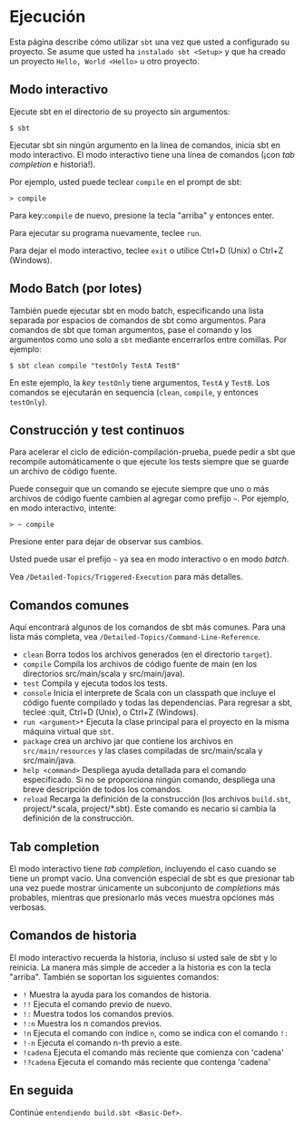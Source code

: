 Ejecución
=========

Esta página describe cómo utilizar `sbt` una vez que usted a configurado
su proyecto. Se asume que usted ha `instalado sbt <Setup>` y que ha
creado un proyecto `Hello, World <Hello>` u otro proyecto.

Modo interactivo
----------------

Ejecute sbt en el directorio de su proyecto sin argumentos:

``` {.sourceCode .console}
$ sbt
```

Ejecutar sbt sin ningún argumento en la línea de comandos, inicia sbt en
modo interactivo. El modo interactivo tiene una línea de comandos (¡con
*tab completion* e historia!).

Por ejemplo, usted puede teclear `compile` en el prompt de sbt:

``` {.sourceCode .console}
> compile
```

Para key:`compile` de nuevo, presione la tecla "arriba" y entonces
enter.

Para ejecutar su programa nuevamente, teclee `run`.

Para dejar el modo interactivo, teclee `exit` o utilice Ctrl+D (Unix) o
Ctrl+Z (Windows).

Modo Batch (por lotes)
----------------------

También puede ejecutar sbt en modo batch, especificando una lista
separada por espacios de comandos de sbt como argumentos. Para comandos
de sbt que toman argumentos, pase el comando y los argumentos como uno
solo a `sbt` mediante encerrarlos entre comillas. Por ejemplo:

``` {.sourceCode .console}
$ sbt clean compile "testOnly TestA TestB"
```

En este ejemplo, la *key* `testOnly` tiene argumentos, `TestA` y
`TestB`. Los comandos se ejecutarán en sequencia (`clean`, `compile`, y
entonces `testOnly`).

Construcción y test continuos
-----------------------------

Para acelerar el ciclo de edición-compilación-prueba, puede pedir a sbt
que recompile automáticamente o que ejecute los tests siempre que se
guarde un archivo de código fuente.

Puede conseguir que un comando se ejecute siempre que uno o más archivos
de código fuente cambien al agregar como prefijo `~`. Por ejemplo, en
modo interactivo, intente:

``` {.sourceCode .console}
> ~ compile
```

Presione enter para dejar de observar sus cambios.

Usted puede usar el prefijo `~` ya sea en modo interactivo o en modo
*batch*.

Vea `/Detailed-Topics/Triggered-Execution` para más detalles.

Comandos comunes
----------------

Aquí encontrará algunos de los comandos de sbt más comunes. Para una
lista más completa, vea `/Detailed-Topics/Command-Line-Reference`.

-   `clean` Borra todos los archivos generados (en el directorio
    `target`).
-   `compile` Compila los archivos de código fuente de main (en los
    directorios src/main/scala y src/main/java).
-   `test` Compila y ejecuta todos los tests.
-   `console` Inicia el interprete de Scala con un classpath que incluye
    el código fuente compilado y todas las dependencias. Para regresar a
    sbt, teclee :quit, Ctrl+D (Unix), o Ctrl+Z (Windows).
-   `run <argument>*` Ejecuta la clase principal para el proyecto en la
    misma máquina virtual que `sbt`.
-   `package` crea un archivo jar que contiene los archivos en
    `src/main/resources` y las clases compiladas de src/main/scala y
    src/main/java.
-   `help <command>` Despliega ayuda detallada para el comando
    especificado. Si no se proporciona ningún comando, despliega una
    breve descripción de todos los comandos.
-   `reload` Recarga la definición de la construcción (los archivos
    `build.sbt`, project/\*.scala, project/\*.sbt). Este comando es
    necario si cambia la definición de la construcción.

Tab completion
--------------

El modo interactivo tiene *tab completion*, incluyendo el caso cuando se
tiene un prompt vacio. Una convención especial de sbt es que presionar
tab una vez puede mostrar únicamente un subconjunto de *completions* más
probables, mientras que presionarlo más veces muestra opciones más
verbosas.

Comandos de historia
--------------------

El modo interactivo recuerda la historia, incluso si usted sale de sbt y
lo reinicia. La manera más simple de acceder a la historia es con la
tecla "arriba". También se soportan los siguientes comandos:

-   `!` Muestra la ayuda para los comandos de historia.
-   `!!` Ejecuta el comando previo de nuevo.
-   `!:` Muestra todos los comandos previos.
-   `!:n` Muestra los n comandos previos.
-   `!n` Ejecuta el comando con índice `n`, como se indica con el
    comando `!:`
-   `!-n` Ejecuta el comando n-th previo a este.
-   `!cadena` Ejecuta el comando más reciente que comienza con 'cadena'
-   `!?cadena` Ejecuta el comando más reciente que contenga 'cadena'

En seguida
----------

Continúe `entendiendo build.sbt <Basic-Def>`.
